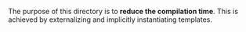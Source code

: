 The purpose of this directory is to **reduce the compilation time**.
This is achieved by externalizing and implicitly instantiating templates.